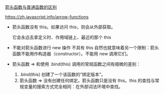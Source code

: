 [箭头函数与普通函数的区别](../../questions/102.%E7%AE%AD%E5%A4%B4%E5%87%BD%E6%95%B0%E4%B8%8E%E6%99%AE%E9%80%9A%E5%87%BD%E6%95%B0%EF%BC%88function%EF%BC%89%E7%9A%84%E5%8C%BA%E5%88%AB%E6%98%AF%E4%BB%80%E4%B9%88%EF%BC%9F%E6%9E%84%E9%80%A0%E5%87%BD%E6%95%B0%EF%BC%88function%EF%BC%89%E5%8F%AF%E4%BB%A5%E4%BD%BF%E7%94%A8%20new%20%E7%94%9F%E6%88%90%E5%AE%9E%E4%BE%8B%EF%BC%8C%E9%82%A3%E4%B9%88%E7%AE%AD%E5%A4%B4%E5%87%BD%E6%95%B0%E5%8F%AF%E4%BB%A5%E5%90%97%EF%BC%9F%E4%B8%BA%E4%BB%80%E4%B9%88%EF%BC%9F.md)

https://zh.javascript.info/arrow-functions

- 箭头函数没有 this。如果访问 this，则会从外部获取。

  它会永远去拿定义时、作用域链上、最近的那个 this

- 不能对箭头函数进行 new 操作
  不具有 this 自然也就意味着另一个限制：箭头函数不能用作构造器（constructor）。不能用 new 调用它们。

- 箭头函数 => 和使用 .bind(this) 调用的常规函数之间有细微的差别：

  1. .bind(this) 创建了一个该函数的“绑定版本”。
  2. 箭头函数 => 没有创建任何绑定。箭头函数只是没有 this。this 的查找与常规变量的搜索方式完全相同：在外部词法环境中查找。
